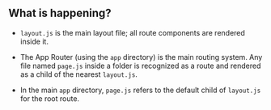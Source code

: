 ## What is happening?

- `layout.js` is the main layout file; all route components are rendered inside it.

- The App Router (using the `app` directory) is the main routing system. Any file named `page.js` inside a folder is recognized as a route and rendered as a child of the nearest `layout.js`.

- In the main `app` directory, `page.js` refers to the default child of `layout.js` for the root route.